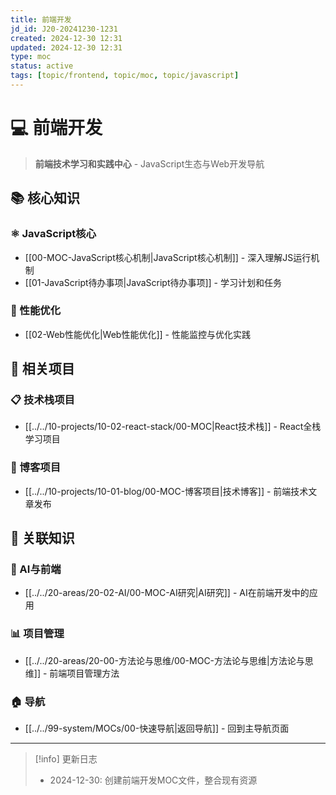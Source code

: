 ```yaml
---
title: 前端开发
jd_id: J20-20241230-1231
created: 2024-12-30 12:31
updated: 2024-12-30 12:31
type: moc
status: active
tags: [topic/frontend, topic/moc, topic/javascript]
---
```


# 💻 前端开发

> **前端技术学习和实践中心** - JavaScript生态与Web开发导航

## 📚 核心知识

### ⚛️ JavaScript核心
- [[00-MOC-JavaScript核心机制|JavaScript核心机制]] - 深入理解JS运行机制
- [[01-JavaScript待办事项|JavaScript待办事项]] - 学习计划和任务

### 🚀 性能优化
- [[02-Web性能优化|Web性能优化]] - 性能监控与优化实践

## 🔗 相关项目

### 📋 技术栈项目
- [[../../10-projects/10-02-react-stack/00-MOC|React技术栈]] - React全栈学习项目

### 📝 博客项目
- [[../../10-projects/10-01-blog/00-MOC-博客项目|技术博客]] - 前端技术文章发布

## 🧠 关联知识

### 🤖 AI与前端
- [[../../20-areas/20-02-AI/00-MOC-AI研究|AI研究]] - AI在前端开发中的应用

### 📊 项目管理
- [[../../20-areas/20-00-方法论与思维/00-MOC-方法论与思维|方法论与思维]] - 前端项目管理方法

### 🏠 导航
- [[../../99-system/MOCs/00-快速导航|返回导航]] - 回到主导航页面

---

> [!info] 更新日志
> - 2024-12-30: 创建前端开发MOC文件，整合现有资源 